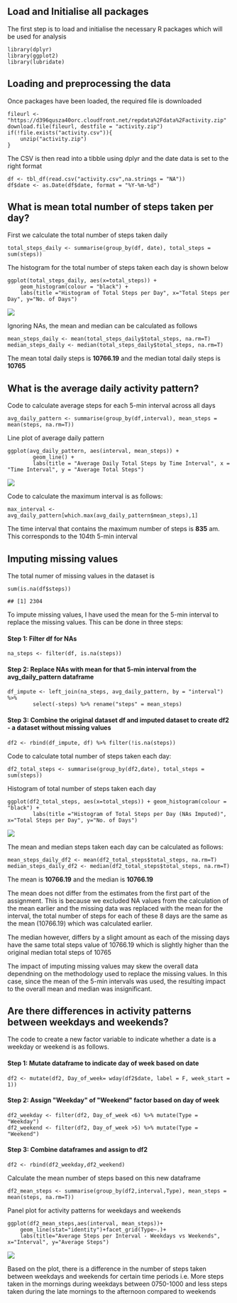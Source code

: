 Load and Initialise all packages
--------------------------------

The first step is to load and initialise the necessary R packages which
will be used for analysis

    library(dplyr)
    library(ggplot2)
    library(lubridate)

Loading and preprocessing the data
----------------------------------

Once packages have been loaded, the required file is downloaded

    fileurl <- "https://d396qusza40orc.cloudfront.net/repdata%2Fdata%2Factivity.zip"
    download.file(fileurl, destfile = "activity.zip")
    if(!file.exists("activity.csv")){
        unzip("activity.zip")
    }

The CSV is then read into a tibble using dplyr and the date data is set
to the right format

    df <- tbl_df(read.csv("activity.csv",na.strings = "NA"))
    df$date <- as.Date(df$date, format = "%Y-%m-%d")

What is mean total number of steps taken per day?
-------------------------------------------------

First we calculate the total number of steps taken daily

    total_steps_daily <- summarise(group_by(df, date), total_steps = sum(steps))

The histogram for the total number of steps taken each day is shown
below

    ggplot(total_steps_daily, aes(x=total_steps)) + 
        geom_histogram(colour = "black") + 
        labs(title ="Histogram of Total Steps per Day", x="Total Steps per Day", y="No. of Days")

![](PA1_template_files/figure-markdown_strict/total_steps_daily-1.png)

Ignoring NAs, the mean and median can be calculated as follows

    mean_steps_daily <- mean(total_steps_daily$total_steps, na.rm=T)
    median_steps_daily <- median(total_steps_daily$total_steps, na.rm=T)

The mean total daily steps is **10766.19** and the median total daily
steps is **10765**

What is the average daily activity pattern?
-------------------------------------------

Code to calculate average steps for each 5-min interval across all days

    avg_daily_pattern <- summarise(group_by(df,interval), mean_steps = mean(steps, na.rm=T))

Line plot of average daily pattern

    ggplot(avg_daily_pattern, aes(interval, mean_steps)) + 
            geom_line() +
            labs(title = "Average Daily Total Steps by Time Interval", x = "Time Interval", y = "Average Total Steps")

![](PA1_template_files/figure-markdown_strict/avg_daily_pattern-1.png)

Code to calculate the maximum interval is as follows:

    max_interval <- avg_daily_pattern[which.max(avg_daily_pattern$mean_steps),1]

The time interval that contains the maximum number of steps is **835**
am. This corresponds to the 104th 5-min interval

Imputing missing values
-----------------------

The total numer of missing values in the dataset is

    sum(is.na(df$steps))

    ## [1] 2304

To impute missing values, I have used the mean for the 5-min interval to
replace the missing values. This can be done in three steps:

#### Step 1: Filter df for NAs

    na_steps <- filter(df, is.na(steps))

#### Step 2: Replace NAs with mean for that 5-min interval from the avg\_daily\_pattern dataframe

    df_impute <- left_join(na_steps, avg_daily_pattern, by = "interval") %>% 
            select(-steps) %>% rename("steps" = mean_steps)

#### Step 3: Combine the original dataset df and imputed dataset to create df2 - a dataset without missing values

    df2 <- rbind(df_impute, df) %>% filter(!is.na(steps))

Code to calculate total number of steps taken each day:

    df2_total_steps <- summarise(group_by(df2,date), total_steps = sum(steps))

Histogram of total number of steps taken each day

    ggplot(df2_total_steps, aes(x=total_steps)) + geom_histogram(colour = "black") + 
            labs(title ="Histogram of Total Steps per Day (NAs Imputed)", x="Total Steps per Day", y="No. of Days")

![](PA1_template_files/figure-markdown_strict/df2_total_steps-1.png)

The mean and median steps taken each day can be calculated as follows:

    mean_steps_daily_df2 <- mean(df2_total_steps$total_steps, na.rm=T)
    median_steps_daily_df2 <- median(df2_total_steps$total_steps, na.rm=T)

The mean is **10766.19** and the median is **10766.19**

The mean does not differ from the estimates from the first part of the
assignment. This is because we excluded NA values from the calculation
of the mean earlier and the missing data was replaced with the mean for
the interval, the total number of steps for each of these 8 days are the
same as the mean (10766.19) which was calculated earlier.

The median however, differs by a slight amount as each of the missing
days have the same total steps value of 10766.19 which is slightly
higher than the original median total steps of 10765

The impact of imputing missing values may skew the overall data
dependning on the methodology used to replace the missing values. In
this case, since the mean of the 5-min intervals was used, the resulting
impact to the overall mean and median was insignificant.

Are there differences in activity patterns between weekdays and weekends?
-------------------------------------------------------------------------

The code to create a new factor variable to indicate whether a date is a
weekday or weekend is as follows.

#### Step 1: Mutate dataframe to indicate day of week based on date

    df2 <- mutate(df2, Day_of_week= wday(df2$date, label = F, week_start = 1))

#### Step 2: Assign "Weekday" of "Weekend" factor based on day of week

    df2_weekday <- filter(df2, Day_of_week <6) %>% mutate(Type = "Weekday")
    df2_weekend <- filter(df2, Day_of_week >5) %>% mutate(Type = "Weekend")

#### Step 3: Combine dataframes and assign to df2

    df2 <- rbind(df2_weekday,df2_weekend)

Calculate the mean number of steps based on this new dataframe

    df2_mean_steps <- summarise(group_by(df2,interval,Type), mean_steps = mean(steps, na.rm=T))

Panel plot for activity patterns for weekdays and weekends

    ggplot(df2_mean_steps,aes(interval, mean_steps))+
        geom_line(stat="identity")+facet_grid(Type~.)+
        labs(title="Average Steps per Interval - Weekdays vs Weekends", x="Interval", y="Average Steps")

![](PA1_template_files/figure-markdown_strict/df2_weekday_weekend-1.png)

Based on the plot, there is a difference in the number of steps taken
between weekdays and weekends for certain time periods i.e. More steps
taken in the mornings during weekdays between 0750-1000 and less steps
taken during the late mornings to the afternoon compared to weekends
